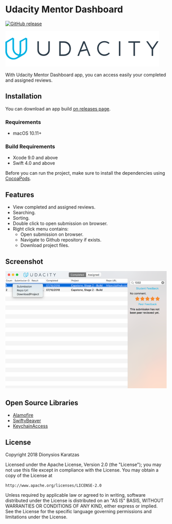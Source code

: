 
# Udacity Mentor Dashboard

[![GitHub release](https://img.shields.io/github/release/dnKaratzas/udacity-mentor-dashboard.svg)](https://github.com/dnKaratzas/udacity-mentor-dashboard/releases)

<img src="docs/img/logo.png">

With Udacity Mentor Dashboard app, you can access easily your completed and assigned reviews.

## Installation

You can download an app build [on releases page](https://github.com/dnKaratzas/udacity-mentor-dashboard/releases).

### Requirements

- macOS 10.11+

### Build Requirements
- Xcode 9.0 and above
- Swift 4.0 and above

Before you can run the project, make sure to install the dependencies using [CocoaPods](https://cocoapods.org/).

## Features

- View completed and assigned reviews.
- Searching.
- Sorting.
- Double click to open submission on browser.
- Right click menu contains:
	- Open submission on browser.
	- Navigate to Github repository if exists.
	- Download project files.

## Screenshot

<img src="docs/img/udacity-mentor-dashboard.png">

## Open Source Libraries

- [Alamofire](https://github.com/Alamofire/Alamofire)
- [SwiftyBeaver](https://github.com/SwiftyBeaver/SwiftyBeaver)
- [KeychainAccess](https://github.com/kishikawakatsumi/KeychainAccess)



## License

Copyright 2018 Dionysios Karatzas

Licensed under the Apache License, Version 2.0 (the "License"); you may not use this file except in compliance with the License. You may obtain a copy of the License at

```
http://www.apache.org/licenses/LICENSE-2.0
```

Unless required by applicable law or agreed to in writing, software distributed under the License is distributed on an "AS IS" BASIS, WITHOUT WARRANTIES OR CONDITIONS OF ANY KIND, either express or implied. See the License for the specific language governing permissions and limitations under the License.
